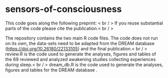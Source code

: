 # sensors-of-consciousness
This code goes along the following preprint: < br / >
If you reuse substantial parts of the code please cite the publication.< br / >

The repository contains the two main R code files. The code does not run on its own, the data-sets need to be adapted from the DREAM database (https://doi.org/10.26180/22133105) and the final publication.< br / >
review.R is the code used to generate the analyses, figures and tables of the 69 reviewed and analyzed awakening studies collecting experiences during sleep.< br / >
dream_db.R is the code used to generate the analyses, figures and tables for the DREAM database .
